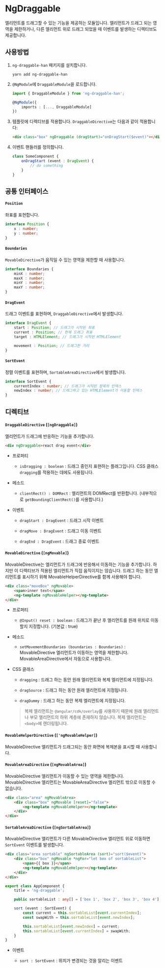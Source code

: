 # NgDraggable

엘리먼트를 드래그할 수 있는 기능을 제공하는 모듈입니다. 엘리먼트가 드래그 되는 영역을 제한하거나, 다른 엘리먼트 위로 드래그 되었을 때 이벤트를 발생하는 디렉티브도 제공합니다.

## 사용방법

1. `ng-draggable-han` 패키지를 설치합니다.
	```
	yarn add ng-draggable-han
	```

1. `@NgModule`에 `DraggableModule`을 로드합니다.
	```typescript
    import { DraggableModule } from 'ng-draggable-han';
    
    @NgModule({
    	imports : [..., DraggableModule]
    })
    
    ```
    
1. 템플릿에 디렉티브를 적용합니다. `DraggableDirective`는 다음과 같이 적용합니다:

	```html
    <div class="box" ngDraggable (dragStart)="onDragStart($event)"></div>
    ```
    
1. 이벤트 핸들러를 정의합니다.

	```typescript
    class SomeComponent {
    	onDragStart (event : DragEvent) {
    		// do something
    	}
    }
    ```
    
## 공통 인터페이스

#### `Position`

좌표를 표현합니다.

```typescript
interface Position {
	x : number;
	y : number;
}
```

#### `Boundaries`
`MovableDirective`가 움직일 수 있는 영역을 제한할 때 사용합니다.

```typescript
interface Boundaries {
	minX : number;
	maxX : number;
	minY : number;
	maxY : number;
}
```

#### `DragEvent`

드래그 이벤트를 표현하며, `DraggableDirective`에서 발생합니다.

```typescript
interface DragEvent {
	start : Position; // 드래그가 시작된 좌표
	current : Position; // 현재 드래그 좌표
	target : HTMLElement; // 드래그가 시작된 HTMLElement

	movement : Position; // 드래그한 거리
}
```

#### `SortEvent`

정렬 이벤트를 표현하며, `SortableAreaDirective`에서 발생합니다.

```typescript
interface SortEvent {
	currentIndex : number; // 드래그가 시작된 항목의 인덱스
	newIndex : number; // 드래그하고 있는 HTMLElement가 이동할 인덱스
}
```

## 디렉티브

#### `DraggableDirective` (`[ngDraggable]`)

엘리먼트가 드래그에 반응하는 기능을 추가합니다.

```html
<div ngDraggable>react drag event</div>
```

* 프로퍼티

	- `isDragging : boolean` : 드래그 중인지 표현하는 플래그입니다. CSS 클래스 `dragging`를 적용하는 데에도 사용됩니다.

* 메소드

	- `clientRect() : DOMRect` : 엘리먼트의 DOMRect를 반환합니다. (내부적으로 `getBoundingClientRect()`를 사용합니다.)

* 이벤트

	- `dragStart : DragEvent` : 드래그 시작 이벤트
    	
    - `dragMove : DragEvent` : 드래그 이동 이벤트
    
    - `dragEnd : DragEvent` : 드래그 종료 이벤트

#### `MovableDirective` (`[ngMovable]`)

MovableDirective는 엘리먼트가 드래그에 반응해서 이동하는 기능을 추가합니다. 하지만 이 디렉티브가 적용된 엘리먼트가 직접 움직이지는 않습니다. 드래그 하는 동안 엘리먼트를 표시하기 위해 MovableHelperDirective를 함께 사용해야 합니다. 

```html
<div class="moveBox" ngMovable>
	<span>inner text</span>
	<ng-template ngMovableHelper></ng-template>
</div>
```

* 프로퍼티

	- `@Input() reset : boolean` : 드래그가 끝난 후 엘리먼트를 원래 위치로 이동할지 지정합니다. (기본값 : true)
	
* 메소드

	- `setMovementBoundaries (boundaries : Boundaries)` : MovableDirective 엘리먼트가 이동하는 영역을 제한합니다. MovableAreaDirective에서 자동으로 사용합니다.
	
* CSS 클래스

	- `dragging` : 드래그 하는 동안 원래 엘리먼트와 복제 엘리먼트에 지정됩니다.
	
	- `dragSource` : 드래그 하는 동안 원래 엘리먼트에 지정됩니다.
	
	- `dragDummy` : 드래그 하는 동안 복제 엘리먼트에 지정됩니다.
	
	> 복제 엘리먼트는 `@angular/cdk/overlay`를 사용하기 때문에 원래 엘리먼트나 부모 엘리먼트의 하위 계층에 존재하지 않습니다. 복제 엘리먼트는 `<body>`에 렌더링됩니다.
		
#### `MovableHelperDirective` (`['ngMovableHelper]`)

MovableDirective 엘리먼트가 드래그되는 동안 화면에 복제본을 표시할 때 사용합니다.

#### `MovableAreaDirective` (`[ngMovableArea]`)

MovableDirective 엘리먼트가 이동할 수 있는 영역을 제한합니다. MovableDirective 엘리먼트는 MovableAreaDirective 엘리먼트 밖으로 이동할 수 없습니다.

```html
<div class="area" ngMovableArea>
	<div class="box" ngMovable [reset]="false">
		<ng-template ngMovableHelper></ng-template>
	</div>
</div>
```

#### `SortableAreaDirective` (`[ngSortableArea]`)

MovableDirective 엘리먼트가 다른 MovableDirective 엘리먼트 위로 이동하면 `SortEvent` 이벤트를 발생합니다.

```html
<div class="area sortable" ngSortableArea (sort)="sort($event)">
	<div class="box" ngMovable *ngFor="let box of sortableList">
		<span>{{ box }}</span>
		<ng-template ngMovableHelper></ng-template>
	</div>
</div>
```

```typescript
export class AppComponent {
	title = 'ng-draggable';

	public sortableList : any[] = ['box 1', 'box 2', 'box 3', 'box 4'];

	sort (event : SortEvent) {
		const current = this.sortableList[event.currentIndex];
		const swapWith = this.sortableList[event.newIndex];

		this.sortableList[event.newIndex] = current;
		this.sortableList[event.currentIndex] = swapWith;
	}
}
```

* 이벤트

	- `sort : SortEvent` : 위치가 변경되는 것을 알리는 이벤트
